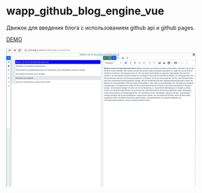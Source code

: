 # wapp_github_blog_engine_vue

Движок для введения блога с использованием github api и github pages.

[DEMO](https://hightemp.github.io/wapp_github_blog_engine_vue)

![](images/2023-01-31_16-42.png)


